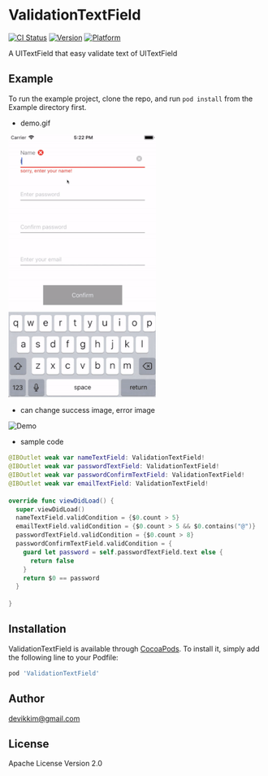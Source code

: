 # ValidationTextField

[![CI Status](https://img.shields.io/travis/devikkim@gmail.com/ValidationTextField.svg?style=flat)](https://travis-ci.org/devikkim@gmail.com/ValidationTextField)
[![Version](https://img.shields.io/cocoapods/v/ValidationTextField.svg?style=flat)](https://cocoapods.org/pods/ValidationTextField)
[![Platform](https://img.shields.io/cocoapods/p/ValidationTextField.svg?style=flat)](https://cocoapods.org/pods/ValidationTextField)

A UITextField that easy validate text of UITextField
## Example

To run the example project, clone the repo, and run `pod install` from the Example directory first.

* demo.gif

<img alt="Demo" src="/References/demo.gif?raw=true" width="290">&nbsp;


* can change success image, error image

<img alt="Demo" src="/References/demo.jpg?raw=true" width="290">&nbsp;

* sample code

```swift
@IBOutlet weak var nameTextField: ValidationTextField!
@IBOutlet weak var passwordTextField: ValidationTextField!
@IBOutlet weak var passwordConfirmTextField: ValidationTextField!
@IBOutlet weak var emailTextField: ValidationTextField!

override func viewDidLoad() {
  super.viewDidLoad()
  nameTextField.validCondition = {$0.count > 5}
  emailTextField.validCondition = {$0.count > 5 && $0.contains("@")}
  passwordTextField.validCondition = {$0.count > 8}
  passwordConfirmTextField.validCondition = {
    guard let password = self.passwordTextField.text else {
      return false
    }
    return $0 == password
  }

}
```

## Installation

ValidationTextField is available through [CocoaPods](https://cocoapods.org). To install
it, simply add the following line to your Podfile:

```ruby
pod 'ValidationTextField'
```

## Author

devikkim@gmail.com

## License

Apache License Version 2.0
